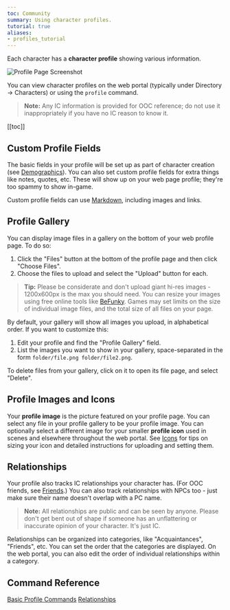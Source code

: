 ```yaml
---
toc: Community
summary: Using character profiles.
tutorial: true
aliases:
- profiles_tutorial
---
```


Each character has a **character profile** showing various information.  

![Profile Page Screenshot](https://aresmush.com/images/help-images/profile.png)

You can view character profiles on the web portal (typically under Directory -> Characters) or using the `profile` command.

> **Note:** Any IC information is provided for OOC reference; do not use it inappropriately if you have no IC reason to know it.

[[toc]]

## Custom Profile Fields

The basic fields in your profile will be set up as part of character creation (see [Demographics](/help/demographics)).  You can also set custom profile fields for extra things like notes, quotes, etc.  These will show up on your web page profile; they're too spammy to show in-game.

Custom profile fields can use [Markdown](/help/markdown), including images and links.

## Profile Gallery

You can display image files in a gallery on the bottom of your web profile page.  To do so:

1. Click the "Files" button at the bottom of the profile page and then click "Choose Files".  
2. Choose the files to upload and select the "Upload" button for each.

> **Tip:** Please be considerate and don't upload giant hi-res images - 1200x600px is the max you should need.  You can resize your images using free online tools like [BeFunky](https://www.befunky.com/create/).  Games may set limits on the size of individual image files, and the total size of all files on your page. 

By default, your gallery will show all images you upload, in alphabetical order.  If you want to customize this:

1. Edit your profile and find the "Profile Gallery" field.
2. List the images you want to show in your gallery, space-separated in the form `folder/file.png folder/file2.png`.

To delete files from your gallery, click on it to open its file page, and select "Delete".

## Profile Images and Icons

Your **profile image** is the picture featured on your profile page.  You can select any file in your profile gallery to be your profile image.  You can optionally select a different image for your smaller **profile icon** used in scenes and elsewhere throughout the web portal.  See [Icons](/help/icons) for tips on sizing your icon and detailed instructions for uploading and setting them.

## Relationships

Your profile also tracks IC relationships your character has.  (For OOC friends, see [Friends](/help/friends).) You can also track relationships with NPCs too - just make sure their name doesn't overlap with a PC name.

> **Note:**  All relationships are public and can be seen by anyone.  Please don't get bent out of shape if someone has an unflattering or inaccurate opinion of your character.  It's just IC.

Relationships can be organized into categories, like "Acquaintances", "Friends", etc.  You can set the order that the categories are displayed.  On the web portal, you can also edit the order of individual relationships within a category.

## Command Reference

[Basic Profile Commands](/help/profile)
[Relationships](/help/relationships)